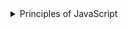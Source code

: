 <details>
<summary>Principles of JavaScript</summary>
<br>

# JavaScript Principles:

## When JavaScript code runs, it:
Goes through the code line-by-line and runs/executes each line -known as the **thread of execution**  

JavaScript has only **one thread of execution**

Saves "data" like strings and arrays so we can use that data later - in its **memory**

## Execution context
Created to run the code of a function - has 2 parts
- Thread of execution
- Memory

```
const num = 3;
function multiplyBy2 (inputNumber) {
  const result = inputNumber*2;
  return result;
}

const output = multiplyBy2(num)
const newOutput = multiplyBy2(10);
```

### What happens under the hood when this code runs (JavaScript executes code line-by-line top down):
1. The *global* **Execution Context** is created (created for running the main program)
2. **[In global memory]** defining/saving a constant *num*, assigning value 3 to it
3. **[In global memory]** defining/saving the function *multiplyBy2*, the code inside the function will also be saved in memory
4. **[In global memory]** defining/saving a constant *output*, no value will be assigned to it for now (uninitialized)
5. *multiplyBy2* function will be executed, the argument passed into it will evaluate to value 3 - *multiplyBy2( 3 )*
6. A new **Execution Context** specifically for executing  *multiplyBy2* - it will also have memory, called *local memory* for storing local data
7. **[In local memory]** defining/saving the parameter *inputNumber*, assigning to it the argument passed into the function, that is 3
8. **[In local memory]** defining/saving the constant *result*, assigning to it the result of the expression *inputNumber\*2* which evaluates to 6
9. *multiplyBy2(num)* will return the value of the constant *result* which is 6, which means it will *evaluate* to 6 (*output = multiplyBy2(num) = multiplyBy2(3) = 6 <=> output = 6*)
10. **[In global memory]** the already defined constant *output* will get assigned a value of 6
11. **[In global memory]** defining/saving a constant *newOutput* no value will be assigned to it for now (uninitialized)
12. Step 5 will be repeated, and the function *multiplyBy2* will be called with the argument 10

## Call stack
JavaScript keeps track of what function is currently running (where's the thread of execution)  

Run a function -> add to call stack  

Finish running the function -> JS removes it from call stack  

Whatever is at the top of the call stack -> that's the function we're currently running


### What happens on the call stack when the code above runs:

``` 
Call stack
1. The global execution context is added at the bottom of the call stack, and that will be there until the whole program is executed, for our example we will call it "global()"

|                |  
|                |   
|                |  
|                |
------------------   
|     global()   |
------------------ 

2. When we encounter the call of the function multiplyBy2(num), a new execution context will be created and will be added onto the stack

|                |  
|                |   
|                |  
------------------
|multiplyBy2(num)|
------------------   
|     global()   |
------------------  

3. After multiplyBy2(num) executes and returns, its execution context will be popped off the stack

|                |  
|                |   
|                |  
|                |
------------------   
|     global()   |
------------------ 

4. Then we encounter the call of the function multiplyBy2(10), and again, a new execution context will be created and will be added onto the stack

|                |  
|                |   
|                |  
------------------
|multiplyBy2(10)|
------------------   
|     global()   |
------------------  

5. After multiplyBy2(10) executes and returns, its execution context will be popped off the stack

|                |  
|                |   
|                |  
|                |
------------------   
|     global()   |
------------------ 

6. When the program terminates, global() will also be popped off the stack
```
</details>

